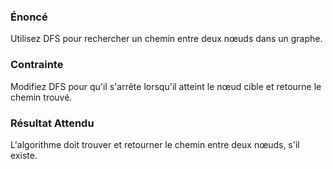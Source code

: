 ### Énoncé

Utilisez DFS pour rechercher un chemin entre deux nœuds dans un graphe.

### Contrainte

Modifiez DFS pour qu'il s'arrête lorsqu'il atteint le nœud cible et retourne le chemin trouvé.

### Résultat Attendu

L'algorithme doit trouver et retourner le chemin entre deux nœuds, s'il existe.